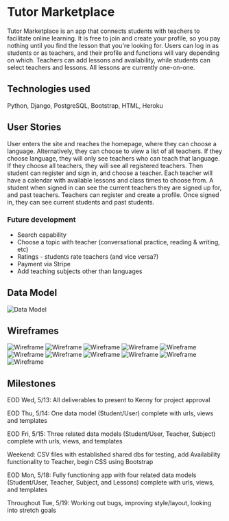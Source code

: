 


# Tutor Marketplace

Tutor Marketplace is an app that connects students with teachers to facilitate online learning.  It is free to join and create your profile, so you pay nothing until you find the lesson that you're looking for. Users can log in as students or as teachers, and their profile and functions will vary depending on which.  Teachers can add lessons and availability, while students can select teachers and lessons. All lessons are currently one-on-one. 

## Technologies used
Python, Django, PostgreSQL, Bootstrap, HTML, Heroku

## User Stories

User enters the site and reaches the homepage, where they can choose a language. Alternatively, they can choose to view a list of all teachers.
If they choose language, they will only see teachers who can teach that language. If they choose all teachers, they will see all registered teachers. 
Then student can register and sign in, and choose a teacher. Each teacher will have a calendar with available lessons and class times to choose from.
A student when signed in can see the current teachers they are signed up for, and past teachers. 
Teachers can register and create a profile. Once signed in, they can see current students and past students.

### Future development

* Search capability
* Choose a topic with teacher (conversational practice, reading & writing, etc)
* Ratings - students rate teachers (and vice versa?)
* Payment via Stripe
* Add teaching subjects other than languages

## Data Model

![Data Model](./main_app/static/images/ERD.png)

## Wireframes

![Wireframe](./main_app/static/images/wire2.png)
![Wireframe](./main_app/static/images/wire3.png)
![Wireframe](./main_app/static/images/wire4.png)
![Wireframe](./main_app/static/images/wire5.png)
![Wireframe](./main_app/static/images/wire6.png)
![Wireframe](./main_app/static/images/wire7.png)
![Wireframe](./main_app/static/images/wire8.png)
![Wireframe](./main_app/static/images/wire9.png)
![Wireframe](./main_app/static/images/wire10.png)
![Wireframe](./main_app/static/images/wire11.png)
![Wireframe](./main_app/static/images/wire12.png)

## Milestones

EOD Wed, 5/13: All deliverables to present to Kenny for project approval

EOD Thu, 5/14: One data model (Student/User) complete with urls, views and templates

EOD Fri, 5/15: Three related data models (Student/User, Teacher, Subject) complete with urls, views, and templates

Weekend: CSV files with established shared dbs for testing, add Availability functionality to Teacher, begin CSS using Bootstrap 

EOD Mon, 5/18: Fully functioning app with four related data models (Student/User, Teacher, Subject, and Lessons) complete with urls, views, and templates 

Throughout Tue, 5/19: Working out bugs, improving style/layout, looking into stretch goals
